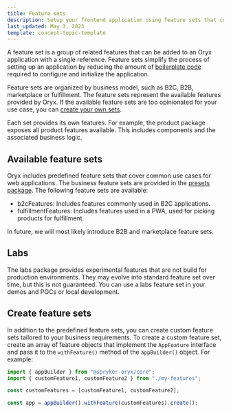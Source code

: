 ```yaml
---
title: Feature sets
description: Setup your frontend application using feature sets that contain all standard features
last_updated: May 3, 2023
template: concept-topic-template
---
```


A feature set is a group of related features that can be added to an Oryx application with a single reference. Feature sets simplify the process of setting up an application by reducing the amount of [boilerplate code](./boilerplate.md) required to configure and initialize the application.

Feature sets are organized by business model, such as B2C, B2B, marketplace or fulfillment. The feature sets represent the available features provided by Oryx. If the available feature sets are too opinionated for your use case, you can [create your own sets](#create-feature-sets).

Each set provides its own features. For example, the product package exposes all product features available. This includes components and the associated business logic.

## Available feature sets

Oryx includes predefined feature sets that cover common use cases for web applications. The business feature sets are provided in the [presets package](./presets.md). The following feature sets are available:

- b2cFeatures: Includes features commonly used in B2C applications.
- fulfillmentFeatures: Includes features used in a PWA, used for picking products for fulfillment.

In future, we will most likely introduce B2B and marketplace feature sets.

## Labs

The labs package provides experimental features that are not build for production environments. They may evolve into standard feature set over time, but this is not guaranteed. You can use a labs feature set in your demos and POCs or local development.

## Create feature sets

In addition to the predefined feature sets, you can create custom feature sets tailored to your business requirements. To create a custom feature set, create an array of feature objects that implement the `AppFeature` interface and pass it to the `withFeature()` method of the `appBuilder()` object. For example:

```ts
import { appBuilder } from "@spryker-oryx/core";
import { customFeature1, customFeature2 } from "./my-features";

const customFeatures = [customFeature1, customFeature2];

const app = appBuilder().withFeature(customFeatures).create();
```
